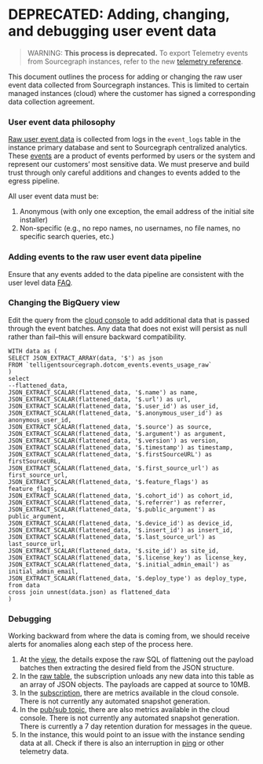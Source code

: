 # DEPRECATED: Adding, changing, and debugging user event data

> WARNING: **This process is deprecated.** To export Telemetry events from Sourcegraph instances, refer to the new [telemetry reference](./telemetry/index.md).

This document outlines the process for adding or changing the raw user event data collected from Sourcegraph instances. This is limited to certain managed instances (cloud) where the customer has signed a corresponding data collection agreement.

### User event data philosophy

[Raw user event data](https://docs.sourcegraph.com/dev/background-information/data-usage-pipeline) is collected from logs in the `event_logs` table in the instance primary database and sent to Sourcegraph centralized analytics. These [events](https://sourcegraph.com/search?q=context:global+repo:%5Egithub%5C.com/sourcegraph/sourcegraph%24+file:internal/database/event_logs.go+Event+type:symbol+select:symbol.struct&patternType=standard) are a product of events performed by users or the system and represent our customers’ most sensitive data. We must preserve and build trust through only careful additions and changes to events added to the egress pipeline.

All user event data must be:
1. Anonymous (with only one exception, the email address of the initial site installer)
2. Non-specific (e.g., no repo names, no usernames, no file names, no specific search queries, etc.)

### Adding events to the raw user event data pipeline

Ensure that any events added to the data pipeline are consistent with the user level data [FAQ](https://docs.google.com/document/d/1vXHoMBnvI_SlOjft4Q1Zhb5ZoScS1IjZ4V1LSKgVxv8/edit#).

### Changing the BigQuery view

Edit the query from the [cloud console](https://console.cloud.google.com/bigquery?project=telligentsourcegraph&ws=!1m5!1m4!4m3!1stelligentsourcegraph!2sdotcom_events!3sevents_usage) to add additional data that is passed through the event batches. Any data that does not exist will persist as null rather than fail–this will ensure backward compatibility.

```(
WITH data as (
SELECT JSON_EXTRACT_ARRAY(data, '$') as json
FROM `telligentsourcegraph.dotcom_events.events_usage_raw`
)
select
--flattened_data,
JSON_EXTRACT_SCALAR(flattened_data, '$.name') as name,
JSON_EXTRACT_SCALAR(flattened_data, '$.url') as url,
JSON_EXTRACT_SCALAR(flattened_data, '$.user_id') as user_id,
JSON_EXTRACT_SCALAR(flattened_data, '$.anonymous_user_id') as anonymous_user_id,
JSON_EXTRACT_SCALAR(flattened_data, '$.source') as source,
JSON_EXTRACT_SCALAR(flattened_data, '$.argument') as argument,
JSON_EXTRACT_SCALAR(flattened_data, '$.version') as version,
JSON_EXTRACT_SCALAR(flattened_data, '$.timestamp') as timestamp,
JSON_EXTRACT_SCALAR(flattened_data, '$.firstSourceURL') as firstSourceURL,
JSON_EXTRACT_SCALAR(flattened_data, '$.first_source_url') as first_source_url,
JSON_EXTRACT_SCALAR(flattened_data, '$.feature_flags') as feature_flags,
JSON_EXTRACT_SCALAR(flattened_data, '$.cohort_id') as cohort_id,
JSON_EXTRACT_SCALAR(flattened_data, '$.referrer') as referrer,
JSON_EXTRACT_SCALAR(flattened_data, '$.public_argument') as public_argument,
JSON_EXTRACT_SCALAR(flattened_data, '$.device_id') as device_id,
JSON_EXTRACT_SCALAR(flattened_data, '$.insert_id') as insert_id,
JSON_EXTRACT_SCALAR(flattened_data, '$.last_source_url') as last_source_url,
JSON_EXTRACT_SCALAR(flattened_data, '$.site_id') as site_id,
JSON_EXTRACT_SCALAR(flattened_data, '$.license_key') as license_key,
JSON_EXTRACT_SCALAR(flattened_data, '$.initial_admin_email') as initial_admin_email,
JSON_EXTRACT_SCALAR(flattened_data, '$.deploy_type') as deploy_type,
from data
cross join unnest(data.json) as flattened_data
)
```

### Debugging

Working backward from where the data is coming from, we should receive alerts for anomalies along each step of the process here.
1. At the [view](https://console.cloud.google.com/bigquery?project=telligentsourcegraph&ws=!1m5!1m4!4m3!1stelligentsourcegraph!2sdotcom_events!3sevents_usage), the details expose the raw SQL of flattening out the payload batches then extracting the desired field from the JSON structure.
2. In the [raw table](https://console.cloud.google.com/bigquery?project=telligentsourcegraph&ws=!1m5!1m4!4m3!1stelligentsourcegraph!2sdotcom_events!3sevents_usage_raw), the subscription unloads any new data into this table as an array of JSON objects. The payloads are capped at source to 10MB.
3. In the [subscription](https://console.cloud.google.com/cloudpubsub/subscription/detail/dotcom-events-usage?project=telligentsourcegraph), there are metrics available in the cloud console. There is not currently any automated snapshot generation.
4. In the [pub/sub topic](https://console.cloud.google.com/cloudpubsub/topic/detail/dotcom-events-usage?project=telligentsourcegraph), there are also metrics available in the cloud console. There is not currently any automated snapshot generation. There is currently a 7 day retention duration for messages in the queue.
5. In the instance, this would point to an issue with the instance sending data at all. Check if there is also an interruption in [ping](https://docs.sourcegraph.com/dev/background-information/adding_ping_data) or other telemetry data.
